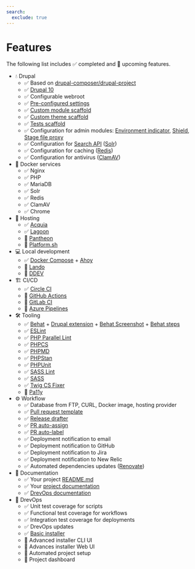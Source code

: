 ```yaml
---
search:
  exclude: true
---
```


# Features

The following list includes ✅ completed  and 🚧 upcoming features.

* 💧 Drupal
    * ✅ Based on [drupal-composer/drupal-project](https://github.com/drupal-composer/drupal-project)
    * ✅ [Drupal 10](https://www.drupal.org/project/drupal)
    * ✅ Configurable webroot
    * ✅ [Pre-configured settings](../../../../web/sites/default/settings.php)
    * ✅ [Custom module scaffold](../../../../web/modules/custom/ys_core)
    * ✅ [Custom theme scaffold](../../../../web/themes/custom/your_site_theme)
    * ✅ [Tests scaffold](../../../../web/modules/custom/ys_core/tests)
    * ✅ Configuration for admin modules: [Environment indicator](https://www.drupal.org/project/environment_indicator), [Shield](https://www.drupal.org/project/shield), [Stage file proxy](https://www.drupal.org/project/stage_file_proxy)
    * ✅ Configuration for [Search API](https://www.drupal.org/project/search_api) ([Solr](https://www.drupal.org/project/search_api_solr))
    * ✅ Configuration for caching ([Redis](https://www.drupal.org/project/redis))
    * ✅ Configuration for antivirus ([ClamAV](https://www.drupal.org/project/clamav))
* 🐳 Docker services
    * ✅ Nginx
    * ✅ PHP
    * ✅ MariaDB
    * ✅ Solr
    * ✅ Redis
    * ✅ ClamAV
    * ✅ Chrome
* 🏨 Hosting
    * ✅ [Acquia](https://www.acquia.com/)
    * ✅ [Lagoon](https://github.com/uselagoon/lagoon)
    * 🚧 [Pantheon](https://pantheon.io/)
    * 🚧 [Platform.sh](https://platform.sh/)
* 💻 Local development
    * ✅ [Docker Compose](https://docs.docker.com/compose/) + [Ahoy](https://github.com/ahoy-cli/ahoy)
    * 🚧 [Lando](https://lando.dev/)
    * 🚧 [DDEV](https://ddev.readthedocs.io/)
* 🏗️ CI/CD
    * ✅ [Circle CI](https://circleci.com/)
    * 🚧 [GitHub Actions](https://github.com/features/actions)
    * 🚧 [GitLab CI](https://docs.gitlab.com/ee/ci/)
    * 🚧 [Azure Pipelines](https://azure.microsoft.com/en-us/services/devops/pipelines/)
* 🛠️ Tooling
    * ✅ [Behat](https://docs.behat.org/en/latest/) + [Drupal extension](https://github.com/jhedstrom/drupalextension) + [Behat Screenshot](https://github.com/drevops/behat-screenshot) + [Behat steps](https://github.com/drevops/behat-steps)
    * ✅ [ESLint](https://eslint.org/)
    * ✅ [PHP Parallel Lint](https://github.com/php-parallel-lint/PHP-Parallel-Lint)
    * ✅ [PHPCS](https://github.com/squizlabs/PHP_CodeSniffer)
    * ✅ [PHPMD](https://phpmd.org/)
    * ✅ [PHPStan](https://github.com/phpstan/phpstan)
    * ✅ [PHPUnit](https://phpunit.de/)
    * ✅ [SASS Lint](https://github.com/sasstools/sass-lint)
    * ✅ [SASS](https://sass-lang.com/)
    * ✅ [Twig CS Fixer](https://github.com/VincentLanglet/Twig-CS-Fixer)
    * 🚧 [Pa11y](https://pa11y.org/)
* ⚙️ Workflow
    * ✅ Database from FTP, CURL, Docker image, hosting provider
    * ✅ [Pull request template](../../../../.github/PULL_REQUEST_TEMPLATE.md)
    * ✅ [Release drafter](https://github.com/release-drafter/release-drafter)
    * ✅ [PR auto-assign](https://github.com/toshimaru/auto-author-assign)
    * ✅ [PR auto-label](https://github.com/eps1lon/actions-label-merge-conflict)
    * ✅ Deployment notification to email
    * ✅ Deployment notification to GitHub
    * ✅ Deployment notification to Jira
    * ✅ Deployment notification to New Relic
    * ✅ Automated dependencies updates ([Renovate](https://www.mend.io/renovate/))
* 📖 Documentation
    * ✅ Your project [README.md](../../../../README.md)
    * ✅ Your [project documentation](../../../../docs)
    * ✅ [DrevOps documentation](https://docs.drevops.com/)
* 🧪 DrevOps
    * ✅ Unit test coverage for scripts
    * ✅ Functional test coverage for workflows
    * ✅ Integration test coverage for deployments
    * ✅ DrevOps updates
    * ✅ [Basic installer](https://install.drevops.com/)
    * 🚧 Advanced installer CLI UI
    * 🚧 Advances installer Web UI
    * 🚧 Automated project setup
    * 🚧 Project dashboard

